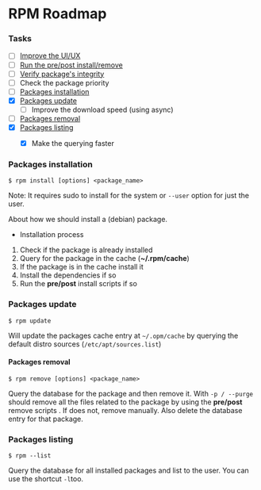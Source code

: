 # RPM Roadmap
   
### Tasks
- [ ] [Improve the UI/UX](#ui_ux)
- [ ] [Run the pre/post install/remove](#scripts)
- [ ] [Verify package's integrity](#integrity)
- [ ] Check the package priority
- [ ] [Packages installation](#packages-installation)
- [x] [Packages update](#packages-update)
   - [ ] Improve the download speed (using async)
- [ ] [Packages removal](#packages-removal)
- [x] [Packages listing](#packages-listing)
   - [x] Make the querying faster


### Packages installation
```
$ rpm install [options] <package_name>
```
Note: It requires sudo to install for the system or `--user` option for just the user.

About how we should install a (debian) package.

* Installation process

1.  Check if the package is already installed
2.  Query for the package in the cache (**~/.rpm/cache**)
3.  If the package is in the cache install it
4.  Install the dependencies if so
5.  Run the **pre/post** install scripts if so

### Packages update
```
$ rpm update
```
Will update the packages cache entry at `~/.opm/cache` by querying the default distro sources (`/etc/apt/sources.list`)

#### Packages removal
```
$ rpm remove [options] <package_name>
```

Query the database for the package and then remove it. With `-p / --purge` should remove all the files related to the package by using the **pre/post** remove scripts . If does not, remove manually. Also delete the database entry for that package.

### Packages listing
```
$ rpm --list
```

Query the database for all installed packages and list to the user. You can use the shortcut `-l`too.
